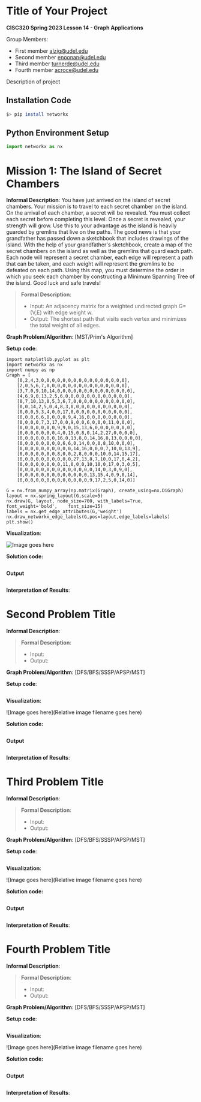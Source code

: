 # Title of Your Project

**CISC320 Spring 2023 Lesson 14 - Graph Applications**

Group Members:
* First member alzig@udel.edu
* Second member enoonan@udel.edu
* Third member turnerde@udel.edu
* Fourth member acroce@udel.edu

Description of project

## Installation Code

```sh
$> pip install networkx
```

## Python Environment Setup

```python
import networkx as nx
```

# Mission 1: The Island of Secret Chambers

**Informal Description**: You have just arrived on the island of secret chambers. Your mission is to travel to each secret chamber on the island. On the arrival of each chamber, a secret will be revealed. You must collect each secret before completing this level. Once a secret is revealed, your strength will grow. Use this to your advantage as the island is heavily guarded by gremlins that live on the paths. The good news is that your grandfather has passed down a sketchbook that includes drawings of the island. With the help of your grandfather's sketchbook, create a map of the secret chambers on the island as well as the gremlins that guard each path. Each node will represent a secret chamber, each edge will represent a path that can be taken, and each weight will represent the gremlins to be defeated on each path. Using this map, you must determine the order in which you seek each chamber by constructing a Minimum Spanning Tree of the island. Good luck and safe travels!

> **Formal Description**:  
>  * Input: An adjacency matrix for a weighted undirected graph G=(V,E) with edge weight w.
>  * Output: The shortest path that visits each vertex and minimizes the total weight of all edges.

**Graph Problem/Algorithm**: [MST/Prim's Algorithm]


**Setup code**:

```
import matplotlib.pyplot as plt
import networkx as nx
import numpy as np
Graph = [
    [0,2,4,3,0,0,0,0,0,0,0,0,0,0,0,0,0,0,0,0],
    [2,0,5,6,7,0,0,0,0,0,0,0,0,0,0,0,0,0,0,0],
    [3,7,0,9,10,14,0,0,0,0,0,0,0,0,0,0,0,0,0,0],
    [4,6,9,0,13,2,5,6,0,0,0,0,0,0,0,0,0,0,0,0],
    [0,7,10,13,0,5,3,6,7,0,0,0,0,0,0,0,0,0,0,0],
    [0,0,14,2,5,0,4,8,3,0,0,0,0,0,0,0,0,0,0,0],
    [0,0,0,5,3,4,0,0,17,0,0,0,0,0,0,0,0,0,0,0],
    [0,0,0,6,6,8,0,0,0,9,4,16,0,0,8,0,0,0,0,0],
    [0,0,0,0,7,3,17,0,0,9,0,0,6,0,0,0,11,0,0,0],
    [0,0,0,0,0,0,0,9,9,0,15,13,6,0,0,0,0,0,0,0],
    [0,0,0,0,0,0,0,4,0,15,0,8,0,14,2,27,0,0,0,0],
    [0,0,0,0,0,0,0,16,0,13,8,0,14,16,8,13,0,0,0,0],
    [0,0,0,0,0,0,0,0,6,6,0,14,0,0,0,8,10,0,0,0],
    [0,0,0,0,0,0,0,0,0,0,14,16,0,0,0,7,10,0,13,9],
    [0,0,0,0,0,0,0,8,0,0,2,8,0,0,0,10,0,14,15,17],
    [0,0,0,0,0,0,0,0,0,0,27,13,8,7,10,0,17,0,4,2],
    [0,0,0,0,0,0,0,0,11,0,0,0,10,10,0,17,0,3,0,5],
    [0,0,0,0,0,0,0,0,0,0,0,0,0,0,14,0,3,0,9,0],
    [0,0,0,0,0,0,0,0,0,0,0,0,0,13,15,4,0,9,0,14],
    [0,0,0,0,0,0,0,0,0,0,0,0,0,9,17,2,5,0,14,0]]

G = nx.from_numpy_array(np.matrix(Graph), create_using=nx.DiGraph)
layout = nx.spring_layout(G,scale=5)
nx.draw(G, layout, node_size=700, with_labels=True, font_weight='bold',    font_size=15)
labels = nx.get_edge_attributes(G,'weight')
nx.draw_networkx_edge_labels(G,pos=layout,edge_labels=labels)
plt.show()
```

**Visualization**:

![Image goes here](https://firebasestorage.googleapis.com/v0/b/first-project-df435.appspot.com/o/Figure_1.png?alt=media&token=9003e71a-9bb0-42db-941d-86abad2cbda1)

**Solution code:**

```python
```

**Output**

```
```

**Interpretation of Results**:



# Second Problem Title

**Informal Description**: 

> **Formal Description**:
>  * Input:
>  * Output:

**Graph Problem/Algorithm**: [DFS/BFS/SSSP/APSP/MST]


**Setup code**:

```python
```

**Visualization**:

![Image goes here](Relative image filename goes here)

**Solution code:**

```python
```

**Output**

```
```

**Interpretation of Results**:



# Third Problem Title

**Informal Description**: 

> **Formal Description**:
>  * Input:
>  * Output:

**Graph Problem/Algorithm**: [DFS/BFS/SSSP/APSP/MST]


**Setup code**:

```python
```

**Visualization**:

![Image goes here](Relative image filename goes here)

**Solution code:**

```python
```

**Output**

```
```

**Interpretation of Results**:



# Fourth Problem Title

**Informal Description**: 

> **Formal Description**:
>  * Input:
>  * Output:

**Graph Problem/Algorithm**: [DFS/BFS/SSSP/APSP/MST]


**Setup code**:

```python
```

**Visualization**:

![Image goes here](Relative image filename goes here)

**Solution code:**

```python
```

**Output**

```
```

**Interpretation of Results**:

